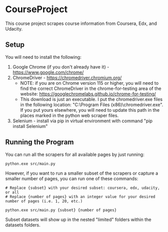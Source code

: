 # CourseProject

This course project scrapes course information from Coursera, Edx, and Udacity.

## Setup
You will need to install the following:
1. Google Chrome (if you don't already have it) - https://www.google.com/chrome/
2. ChromeDriver - https://chromedriver.chromium.org/
    - NOTE: if you are on Chrome version 115 or higher, you will need to find the correct ChromeDriver in the chrome-for-testing 
            area of the website: https://googlechromelabs.github.io/chrome-for-testing/
    - This download is just an executable. I put the chromedriver.exe files in the following location: "C:\Program Files (x86)\chromedriver.exe". If you put yours elsewhere, you
      will need to update this path in the places marked in the python web scraper files.
3. Selenium - install via pip in virtual environment with command "pip install Selenium"

## Running the Program

You can run all the scrapers for all available pages by just running:
```
python.exe src/main.py
```

However, if you want to run a smaller subset of the scrapers or capture a smaller number of pages, you can run one of these commands:

```
# Replace {subset} with your desired subset: coursera, edx, udacity, or all
# Replace {number of pages} with an integer value for your desired number of pages (i.e. 1, 20, etc.)

python.exe src/main.py {subset} {number of pages}
```

Subset datasets will show up in the nested "limited" folders within the datasets folders.